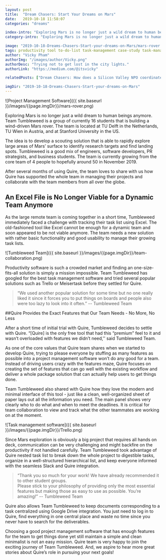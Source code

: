 ```yaml
---
layout: post
title:  "Dream Chasers: Start Your Dreams on Mars"
date:   2019-10-18 11:58:07
categories: "dreams"

index-intro: "Exploring Mars is no longer just a wild dream to human beings anymore. Team Tumbleweed is a group of currently 16 students that is building a wind-driven Mars rover. The team is located at TU Delft in the Netherlands, TU Wien in Austria, and at Stanford University in the US."
category-intro: "Exploring Mars is no longer just a wild dream to human beings anymore. Team Tumbleweed is a group of currently 16 students that is building a wind-driven Mars rover. The team is located at TU Delft in the Netherlands, TU Wien in Austria, and at Stanford University in the US."

image: "2019-10-18-Dreams-Chasers-Start-your-dreams-on-Mars/mars-rover.png"
tags: productivity tool to-do-list task-management case-study task-management-software project-management-software Quire Trello Kanban-board
author: "Vicky Pham"
authorImg: "/images/author/Vicky.png"
authorDesc: "Trying not to get lost in the city lights."
authorLink: "https://medium.com/@itsvicky"

relatedPosts: ["Dream Chasers: How does a Silicon Valley NPO coordinate with 400 volunteers?", "Dream Chasers: Building a dream school together in Austria", "Dream Chasers: Making a Safer and Cleaner Space Environment"]

imgDir: "2019-10-18-Dreams-Chasers-Start-your-dreams-on-Mars"
---
```


![Project Management Software]({{ site.baseurl }}/images/{{page.imgDir}}/mars-rover.png)

Exploring Mars is no longer just a wild dream to human beings anymore. Team Tumbleweed is a group of currently 16 students that is building a wind-driven Mars rover. The team is located at TU Delft in the Netherlands, TU Wien in Austria, and at Stanford University in the US. 

The idea is to develop a scouting solution that is able to rapidly explore large areas of Mars’ surface to identify research targets and find landing spots. Tumbleweed is a good mix of engineers, software developers, PR strategists, and business students. The team is currently growing from the core team of 4 people to hopefully around 50 in November 2019.

After several months of using Quire, the team loves to share with us how Quire has supported the whole team in managing their projects and collaborate with the team members from all over the globe.

## An Excel File is No Longer Viable for a Dynamic Team Anymore

As the large remote team is coming together in a short time, Tumbleweed immediately faced a challenge with tracking their task list using Excel. The old-fashioned tool like Excel cannot be enough for a dynamic team and soon appeared to be not viable anymore. The team needs a new solution with rather basic functionality and good usability to manage their growing task lists. 

![Tumbleweed Team]({{ site.baseurl }}/images/{{page.imgDir}}/team-collaboration.png)

Productivity software is such a crowded market and finding an one-size-fits-all solution is simply a mission impossible. Team Tumbleweed has googled for the best task management software and tried several popular solutions such as Trello or Meisertask before they settled for Quire.

>“We used another popular solution for some time but no one really liked it since it forces you to put things on boards and people also were too lazy to look into it often.” -- Tumbleweed Team<br>

##Quire Provides the Exact Features that Our Team Needs - No More, No Less

After a short time of initial trial with Quire, Tumbleweed decides to settle with Quire. “[Quire] is the only free tool that had this “premium” feel to it and wasn’t overloaded with features we didn’t need,'' said Tumbleweed Team.

As one of the core values that Quire team shares when we started to develop Quire, trying to please everyone by stuffing as many features as possible into a project management software won’t do any good for a team. Instead of driving users crazy with the features maze, Quire focuses on creating the set of features that can go well with the existing workflow and deliver a whole package solution that can actually help users to get things done.

Team Tumbleweed also shared with Quire how they love the modern and minimal interface of this tool - just like a clean, well-organized sheet of paper lays out all the information you need. The main panel shows very clearly who to do what and when to meet the deadlines. It is critical for team collaboration to view and track what the other teammates are working on at the moment. 

![Task management software]({{ site.baseurl }}/images/{{page.imgDir}}/Trello.png)

Since Mars exploration is obviously a big project that requires all hands on deck, communication can be very challenging and might backfire on the productivity if not handled carefully. Team Tumbleweed took advantage of Quire nested task list to break down the whole project to digestible tasks, organize in a well-structured hierarchical list, and keep everyone informed with the seamless Slack and Quire integration. 

>“Thank you so much for your work! We have already recommended it to other student groups.<br>
>Please stick to your philosophy of providing only the most essential features but making those as easy to use as possible. You’re amazing!” -- Tumbleweed Team<br>

Quire also allows Team Tumbleweed to keep documents corresponding to a task centralized using Google Drive integration. You just need to log in to Quire, find everything in one central place and waste no time since you never have to search for the deliverables.

Choosing a good project management software that has enough features for the team to get things done yet still maintain a simple and clean minimalist is not an easy mission. Quire team is very happy to join the exciting journey of Team Tumbleweed.  And, we aspire to hear more great stories about Quire’s role in pursuing your next goals!




[jekyll]:      http://jekyllrb.com
[jekyll-gh]:   https://github.com/jekyll/jekyll
[jekyll-help]: https://github.com/jekyll/jekyll-help